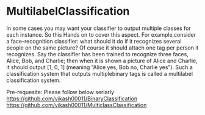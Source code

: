 # MultilabelClassification
In some cases you may want your classifier to output multiple classes for each instance. So this Hands on to cover this aspect.
For example,consider a face-recognition classifier: what should it do if it recognizes several people
on the same picture? Of course it should attach one tag per person it recognizes. Say the classifier has been trained to recognize
three faces, Alice, Bob, and Charlie; then when it is shown a picture of Alice and Charlie, it should output 
[1, 0, 1] (meaning “Alice yes, Bob no, Charlie yes”). Such a classification system that outputs multiplebinary tags is called a multilabel
classification system.

Pre-requesite: Please follow below seriarly
https://github.com/vikash00011/BinaryClassification
https://github.com/vikash00011/MulticlassClassification

